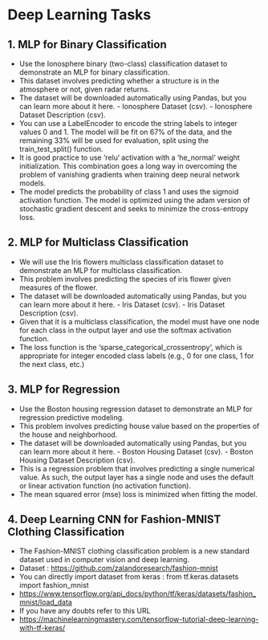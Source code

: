 # Deep Learning Tasks

## 1. MLP for Binary Classification

- Use the Ionosphere binary (two-class) classification dataset to demonstrate an MLP for binary classification.
- This dataset involves predicting whether a structure is in the atmosphere or not, given radar returns.
- The dataset will be downloaded automatically using Pandas, but you can learn more about it here.
          - Ionosphere Dataset (csv).
          - Ionosphere Dataset Description (csv).
- You can use a LabelEncoder to encode the string labels to integer values 0 and 1. The model will be fit on 67% of the data, and the remaining 33% will be used for evaluation, split using the train_test_split() 
  function.
- It is good practice to use ‘relu‘ activation with a ‘he_normal‘ weight initialization. This combination goes a long way in overcoming the problem of vanishing gradients when training deep neural network models.
- The model predicts the probability of class 1 and uses the sigmoid activation function. The model is optimized using the adam version of stochastic gradient descent and seeks to minimize the cross-entropy loss.

## 2. MLP for Multiclass Classification

- We will use the Iris flowers multiclass classification dataset to demonstrate an MLP for multiclass classification.
- This problem involves predicting the species of iris flower given measures of the flower.
- The dataset will be downloaded automatically using Pandas, but you can learn more about it here.
             - Iris Dataset (csv).
             - Iris Dataset Description (csv).
- Given that it is a multiclass classification, the model must have one node for each class in the output layer and use the softmax activation function.
- The loss function is the ‘sparse_categorical_crossentropy‘, which is appropriate for integer encoded class labels (e.g., 0 for one class, 1 for the next class, etc.)

## 3. MLP for Regression

- Use the Boston housing regression dataset to demonstrate an MLP for regression predictive modeling.
- This problem involves predicting house value based on the properties of the house and neighborhood.
- The dataset will be downloaded automatically using Pandas, but you can learn more about it here.
              - Boston Housing Dataset (csv).
              - Boston Housing Dataset Description (csv).
- This is a regression problem that involves predicting a single numerical value. As such, the output layer has a single node and uses the default or linear activation function (no activation function).
- The mean squared error (mse) loss is minimized when fitting the model.

## 4. Deep Learning CNN for Fashion-MNIST Clothing Classification

- The Fashion-MNIST clothing classification problem is a new standard dataset used in computer vision and deep learning.
- Dataset : https://github.com/zalandoresearch/fashion-mnist
- You can directly import dataset from keras : from tf.keras.datasets import fashion_mnist
- https://www.tensorflow.org/api_docs/python/tf/keras/datasets/fashion_mnist/load_data
- If you have any doubts refer to this URL 
- https://machinelearningmastery.com/tensorflow-tutorial-deep-learning-with-tf-keras/

